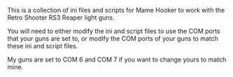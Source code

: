 This is a collection of ini files and scripts for Mame Hooker to work with the Retro Shooter RS3 Reaper light guns.

You will need to either modify the ini and script files to use the COM ports that your guns are set to, or modify the COM ports of your guns to match these ini and script files.

My guns are set to COM 6 and COM 7 if you want to change yours to match mine.